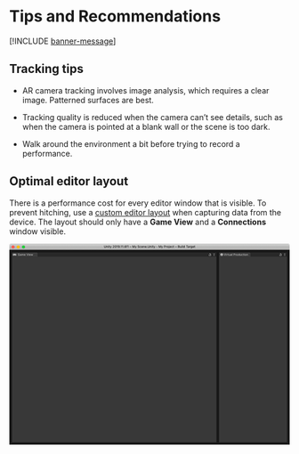 # Tips and Recommendations

[!INCLUDE [banner-message](banner-message.md)]

## Tracking tips

* AR camera tracking involves image analysis, which requires a clear image. Patterned surfaces are best.

* Tracking quality is reduced when the camera can’t see details, such as when the camera is pointed at a blank wall or the scene is too dark.

* Walk around the environment a bit before trying to record a performance.

## Optimal editor layout

There is a performance cost for every editor window that is visible. To prevent hitching, use a [custom editor layout](https://docs.unity3d.com/Manual/CustomizingYourWorkspace.html) when capturing data from the device. The layout should only have a **Game View** and a **Connections** window visible.

![image](images/optimal-editor-layout.png)
